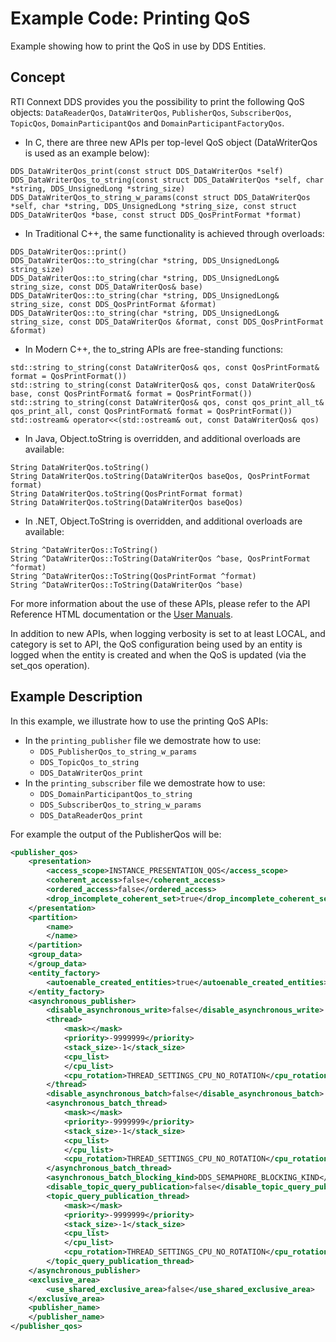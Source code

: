 # Example Code: Printing QoS

Example showing how to print the QoS in use by DDS Entities.

## Concept

RTI Connext DDS provides you the possibility to print the following QoS objects:
`DataReaderQos`, `DataWriterQos`, `PublisherQos`, `SubscriberQos`, `TopicQos`,
`DomainParticipantQos` and `DomainParticipantFactoryQos`.

-   In C, there are three new APIs per top-level QoS object (DataWriterQos is
 used as an example below):

```plaintext
DDS_DataWriterQos_print(const struct DDS_DataWriterQos *self)
DDS_DataWriterQos_to_string(const struct DDS_DataWriterQos *self, char *string, DDS_UnsignedLong *string_size)
DDS_DataWriterQos_to_string_w_params(const struct DDS_DataWriterQos *self, char *string, DDS_UnsignedLong *string_size, const struct DDS_DataWriterQos *base, const struct DDS_QosPrintFormat *format)
```

- In Traditional C++, the same functionality is achieved through overloads:

```plaintext
DDS_DataWriterQos::print()
DDS_DataWriterQos::to_string(char *string, DDS_UnsignedLong& string_size)
DDS_DataWriterQos::to_string(char *string, DDS_UnsignedLong& string_size, const DDS_DataWriterQos& base)
DDS_DataWriterQos::to_string(char *string, DDS_UnsignedLong& string_size, const DDS_QosPrintFormat &format)
DDS_DataWriterQos::to_string(char *string, DDS_UnsignedLong& string_size, const DDS_DataWriterQos &format, const DDS_QosPrintFormat &format)
```

- In Modern C++, the to_string APIs are free-standing functions:

```plaintext
std::string to_string(const DataWriterQos& qos, const QosPrintFormat& format = QosPrintFormat())
std::string to_string(const DataWriterQos& qos, const DataWriterQos& base, const QosPrintFormat& format = QosPrintFormat())
std::string to_string(const DataWriterQos& qos, const qos_print_all_t& qos_print_all, const QosPrintFormat& format = QosPrintFormat())
std::ostream& operator<<(std::ostream& out, const DataWriterQos& qos)
```

- In Java, Object.toString is overridden, and additional overloads are available:

```plaintext
String DataWriterQos.toString()
String DataWriterQos.toString(DataWriterQos baseQos, QosPrintFormat format)
String DataWriterQos.toString(QosPrintFormat format)
String DataWriterQos.toString(DataWriterQos baseQos)
```

- In .NET, Object.ToString is overridden, and additional overloads are available:

```plaintext
String ^DataWriterQos::ToString()
String ^DataWriterQos::ToString(DataWriterQos ^base, QosPrintFormat ^format)
String ^DataWriterQos::ToString(QosPrintFormat ^format)
String ^DataWriterQos::ToString(DataWriterQos ^base)
```

For more information about the use of these APIs, please refer to the API
Reference HTML documentation or the [User Manuals](https://community.rti.com/static/documentation/connext-dds/6.1.0/doc/manuals/connext_dds_professional/users_manual/index.htm#users_manual/QoS_Profile_Inheritance.htm#19.3.3.5_Viewing_Resolved_QoS_Values).

In addition to new APIs, when logging verbosity is set to at least LOCAL, and
category is set to API, the QoS configuration being used by an entity is logged
when the entity is created and when the QoS is updated (via the set_qos
operation).

## Example Description

In this example, we illustrate how to use the printing QoS APIs:

-   In the `printing_publisher` file we demostrate how to use:
    - `DDS_PublisherQos_to_string_w_params`
    - `DDS_TopicQos_to_string`
    - `DDS_DataWriterQos_print`
-   In the `printing_subscriber` file we demostrate how to use:
    - `DDS_DomainParticipantQos_to_string`
    - `DDS_SubscriberQos_to_string_w_params`
    - `DDS_DataReaderQos_print`

For example the output of the PublisherQos will be:

```xml
<publisher_qos>
    <presentation>
        <access_scope>INSTANCE_PRESENTATION_QOS</access_scope>
        <coherent_access>false</coherent_access>
        <ordered_access>false</ordered_access>
        <drop_incomplete_coherent_set>true</drop_incomplete_coherent_set>
    </presentation>
    <partition>
        <name>
        </name>
    </partition>
    <group_data>
    </group_data>
    <entity_factory>
        <autoenable_created_entities>true</autoenable_created_entities>
    </entity_factory>
    <asynchronous_publisher>
        <disable_asynchronous_write>false</disable_asynchronous_write>
        <thread>
            <mask></mask>
            <priority>-9999999</priority>
            <stack_size>-1</stack_size>
            <cpu_list>
            </cpu_list>
            <cpu_rotation>THREAD_SETTINGS_CPU_NO_ROTATION</cpu_rotation>
        </thread>
        <disable_asynchronous_batch>false</disable_asynchronous_batch>
        <asynchronous_batch_thread>
            <mask></mask>
            <priority>-9999999</priority>
            <stack_size>-1</stack_size>
            <cpu_list>
            </cpu_list>
            <cpu_rotation>THREAD_SETTINGS_CPU_NO_ROTATION</cpu_rotation>
        </asynchronous_batch_thread>
        <asynchronous_batch_blocking_kind>DDS_SEMAPHORE_BLOCKING_KIND</asynchronous_batch_blocking_kind>
        <disable_topic_query_publication>false</disable_topic_query_publication>
        <topic_query_publication_thread>
            <mask></mask>
            <priority>-9999999</priority>
            <stack_size>-1</stack_size>
            <cpu_list>
            </cpu_list>
            <cpu_rotation>THREAD_SETTINGS_CPU_NO_ROTATION</cpu_rotation>
        </topic_query_publication_thread>
    </asynchronous_publisher>
    <exclusive_area>
        <use_shared_exclusive_area>false</use_shared_exclusive_area>
    </exclusive_area>
    <publisher_name>
    </publisher_name>
</publisher_qos>
```
